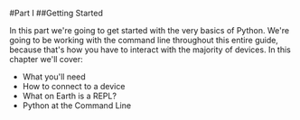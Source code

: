 #Part I
##Getting Started

In this part we're going to get started with the very basics of Python. We're going to be working with the command line throughout this entire guide, because that's how you have to interact with the majority of devices. In this chapter we'll cover:

- What you'll need
- How to connect to a device
- What on Earth is a REPL?
- Python at the Command Line



